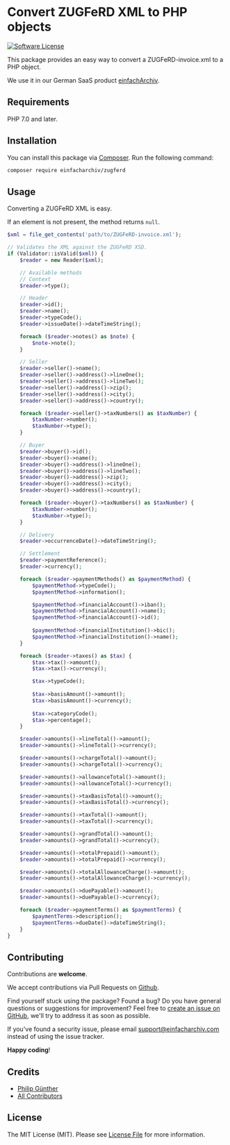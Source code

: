 # Convert ZUGFeRD XML to PHP objects

[![Software License](https://img.shields.io/badge/license-MIT-brightgreen.svg?style=flat-square)](LICENSE.md)

This package provides an easy way to convert a ZUGFeRD-invoice.xml to a PHP object.

We use it in our German SaaS product [einfachArchiv](https://www.einfacharchiv.com).

## Requirements

PHP 7.0 and later.

## Installation

You can install this package via [Composer](http://getcomposer.org/). Run the following command:

```bash
composer require einfacharchiv/zugferd
```

## Usage

Converting a ZUGFeRD XML is easy.

If an element is not present, the method returns `null`.

```php
$xml = file_get_contents('path/to/ZUGFeRD-invoice.xml');

// Validates the XML against the ZUGFeRD XSD.
if (Validator::isValid($xml)) {
    $reader = new Reader($xml);

    // Available methods
    // Context
    $reader->type();

    // Header
    $reader->id();
    $reader->name();
    $reader->typeCode();
    $reader->issueDate()->dateTimeString();

    foreach ($reader->notes() as $note) {
        $note->note();
    }

    // Seller
    $reader->seller()->name();
    $reader->seller()->address()->lineOne();
    $reader->seller()->address()->lineTwo();
    $reader->seller()->address()->zip();
    $reader->seller()->address()->city();
    $reader->seller()->address()->country();

    foreach ($reader->seller()->taxNumbers() as $taxNumber) {
        $taxNumber->number();
        $taxNumber->type();
    }

    // Buyer
    $reader->buyer()->id();
    $reader->buyer()->name();
    $reader->buyer()->address()->lineOne();
    $reader->buyer()->address()->lineTwo();
    $reader->buyer()->address()->zip();
    $reader->buyer()->address()->city();
    $reader->buyer()->address()->country();

    foreach ($reader->buyer()->taxNumbers() as $taxNumber) {
        $taxNumber->number();
        $taxNumber->type();
    }

    // Delivery
    $reader->occurrenceDate()->dateTimeString();

    // Settlement
    $reader->paymentReference();
    $reader->currency();

    foreach ($reader->paymentMethods() as $paymentMethod) {
        $paymentMethod->typeCode();
        $paymentMethod->information();

        $paymentMethod->financialAccount()->iban();
        $paymentMethod->financialAccount()->name();
        $paymentMethod->financialAccount()->id();
        
        $paymentMethod->financialInstitution()->bic();
        $paymentMethod->financialInstitution()->name();
    }

    foreach ($reader->taxes() as $tax) {
        $tax->tax()->amount();
        $tax->tax()->currency();

        $tax->typeCode();
        
        $tax->basisAmount()->amount();
        $tax->basisAmount()->currency();
        
        $tax->categoryCode();
        $tax->percentage();
    }

    $reader->amounts()->lineTotal()->amount();
    $reader->amounts()->lineTotal()->currency();

    $reader->amounts()->chargeTotal()->amount();
    $reader->amounts()->chargeTotal()->currency();

    $reader->amounts()->allowanceTotal()->amount();
    $reader->amounts()->allowanceTotal()->currency();

    $reader->amounts()->taxBasisTotal()->amount();
    $reader->amounts()->taxBasisTotal()->currency();

    $reader->amounts()->taxTotal()->amount();
    $reader->amounts()->taxTotal()->currency();

    $reader->amounts()->grandTotal()->amount();
    $reader->amounts()->grandTotal()->currency();

    $reader->amounts()->totalPrepaid()->amount();
    $reader->amounts()->totalPrepaid()->currency();

    $reader->amounts()->totalAllowanceCharge()->amount();
    $reader->amounts()->totalAllowanceCharge()->currency();

    $reader->amounts()->duePayable()->amount();
    $reader->amounts()->duePayable()->currency();

    foreach ($reader->paymentTerms() as $paymentTerms) {
        $paymentTerms->description();
        $paymentTerms->dueDate()->dateTimeString();
    }
}
```

## Contributing
Contributions are **welcome**.

We accept contributions via Pull Requests on [Github](https://github.com/einfachArchiv/zugferd).

Find yourself stuck using the package? Found a bug? Do you have general questions or suggestions for improvement? Feel free to [create an issue on GitHub](https://github.com/einfachArchiv/zugferd/issues), we'll try to address it as soon as possible.

If you've found a security issue, please email [support@einfacharchiv.com](mailto:support@einfacharchiv.com) instead of using the issue tracker.

**Happy coding**!

## Credits

- [Philip Günther](https://github.com/Pag-Man)
- [All Contributors](https://github.com/einfachArchiv/zugferd/contributors)

## License

The MIT License (MIT). Please see [License File](LICENSE) for more information.
